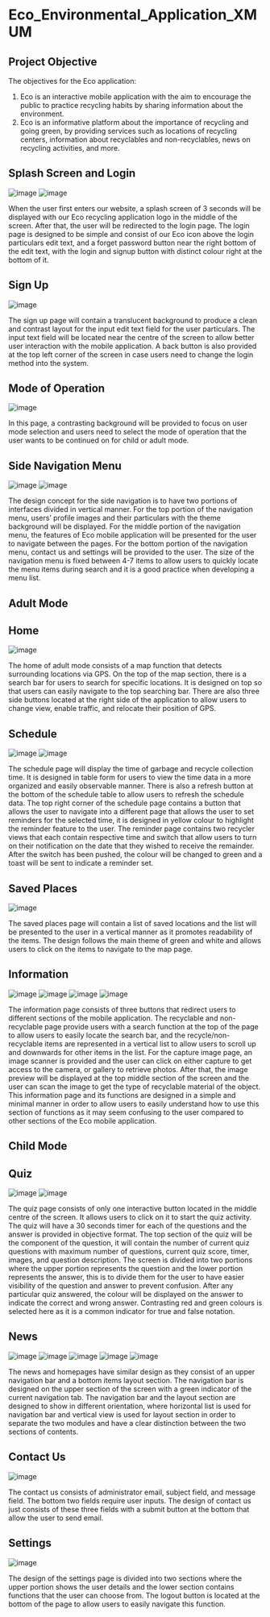 # Eco_Environmental_Application_XMUM

## Project Objective
The objectives for the Eco application:
1. 	Eco is an interactive mobile application with the aim to encourage the public to practice recycling habits by sharing information about the environment.
2. 	Eco is an informative platform about the importance of recycling and going green, by providing services such as locations of recycling centers, information about recyclables and non-recyclables, news on recycling activities, and more.

## Splash Screen and Login
![image](https://user-images.githubusercontent.com/96167642/169645145-3b4d9c7e-eefe-4db6-aa06-39eea2e79251.png)
![image](https://user-images.githubusercontent.com/96167642/169645150-752bd5a5-8d3d-410e-bce6-5582fc84acff.png)

When the user first enters our website, a splash screen of 3 seconds will be displayed with our Eco recycling application logo in the middle of the screen. After that, the user will be redirected to the login page. The login page is designed to be simple and consist of our Eco icon above the login particulars edit text, and a forget password button near the right bottom of the edit text, with the login and signup button with distinct colour right at the bottom of it.

## Sign Up
![image](https://user-images.githubusercontent.com/96167642/169645182-e97c8a05-0979-4acc-8c99-48865bb921b8.png)

The sign up page will contain a translucent background to produce a clean and contrast layout for the input edit text field for the user particulars. The input text field will be located near the centre of the screen to allow better user interaction with the mobile application. A back button is also provided at the top left corner of the screen in case users need to change the login method into the system.

## Mode of Operation
![image](https://user-images.githubusercontent.com/96167642/169645203-152bc6ca-a7f9-489d-9a7b-a9ab3060e32b.png)

In this page, a contrasting background will be provided to focus on user mode selection and users need to select the mode of operation that the user wants to be continued on for child or adult mode.

## Side Navigation Menu
![image](https://user-images.githubusercontent.com/96167642/169645213-175066a7-2619-4e49-8892-197798bd1238.png)
![image](https://user-images.githubusercontent.com/96167642/169645215-93bc9d17-b1fd-45e8-8908-ffb7477229b0.png)

The design concept for the side navigation is to have two portions of interfaces divided in vertical manner. For the top portion of the navigation menu, users’ profile images and their particulars with the theme background will be displayed. For the middle portion of the navigation menu, the features of Eco mobile application will be presented for the user to navigate between the pages. For the bottom portion of the navigation menu, contact us and settings will be provided to the user.
The size of the navigation menu is fixed between 4-7 items to allow users to quickly locate the menu items during search and it is a good practice when developing a menu list.

## Adult Mode
## Home
![image](https://user-images.githubusercontent.com/96167642/169645320-81ab0d98-9004-4b00-9833-9fbe0c7f446f.png)

The home of adult mode consists of a map function that detects surrounding locations via GPS. On the top of the map section, there is a search bar for users to search for specific locations. It is designed on top so that users can easily navigate to the top searching bar. There are also three side buttons located at the right side of the application to allow users to change view, enable traffic, and relocate their position of GPS.

## Schedule
![image](https://user-images.githubusercontent.com/96167642/169645348-fd889200-0317-471d-9ff3-406550267337.png)
![image](https://user-images.githubusercontent.com/96167642/169662896-ca4f0a88-169c-4850-bf62-287284e0e3e5.png)

The schedule page will display the time of garbage and recycle collection time. It is designed in table form for users to view the time data in a more organized and easily observable manner. There is also a refresh button at the bottom of the schedule table to allow users to refresh the schedule data. The top right corner of the schedule page contains a button that allows the user to navigate into a different page that allows the user to set reminders for the selected time, it is designed in yellow colour to highlight the reminder feature to the user.
The reminder page contains two recycler views that each contain respective time and switch that allow users to turn on their notification on the date that they wished to receive the remainder. After the switch has been pushed, the colour will be changed to green and a toast will be sent to indicate a reminder set.

## Saved Places
![image](https://user-images.githubusercontent.com/96167642/169645381-148c0227-e140-4eca-811a-0ae791867cdd.png)

The saved places page will contain a list of saved locations and the list will be presented to the user in a vertical manner as it promotes readability of the items. The design follows the main theme of green and white and allows users to click on the items to navigate to the map page.

## Information
![image](https://user-images.githubusercontent.com/96167642/169645401-897fd54b-9a94-4dbf-8f48-6583b89188b6.png)
![image](https://user-images.githubusercontent.com/96167642/169645409-28bc4119-46f2-4aec-bfe6-abe8217096cf.png)
![image](https://user-images.githubusercontent.com/96167642/169645414-3c629f71-c6b8-431d-8a7b-c4b4f7734679.png)
![image](https://user-images.githubusercontent.com/96167642/169645419-113be1ba-6c3e-49d2-8724-74878f359347.png)

The information page consists of three buttons that redirect users to different sections of the mobile application. The recyclable and non-recyclable page provide users with a search function at the top of the page to allow users to easily locate the search bar, and the recycle/non-recyclable items are represented in a vertical list to allow users to scroll up and downwards for other items in the list. For the capture image page, an image scanner is provided and the user can click on either capture to get access to the camera, or gallery to retrieve photos. After that, the image preview will be displayed at the top middle section of the screen and the user can scan the image to get the type of recyclable material of the object. This information page and its functions are designed in a simple and minimal manner in order to allow users to easily understand how to use this section of functions as it may seem confusing to the user compared to other sections of the Eco mobile application.

## Child Mode
## Quiz
![image](https://user-images.githubusercontent.com/96167642/169645438-439eb6eb-66bf-4a86-899a-72f9da23e382.png)
![image](https://user-images.githubusercontent.com/96167642/169645442-56fd04e6-5bde-4d81-96f9-330446763b6a.png)

The quiz page consists of only one interactive button located in the middle centre of the screen. It allows users to click on it to start the quiz activity. The quiz will have a 30 seconds timer for each of the questions and the answer is provided in objective format. The top section of the quiz will be the component of the question, it will contain the number of current quiz questions with maximum number of questions, current quiz score, timer, images, and question description. The screen is divided into two portions where the upper portion represents the question and the lower portion represents the answer, this is to divide them for the user to have easier visibility of the question and answer to prevent confusion. After any particular quiz answered, the colour will be displayed on the answer to indicate the correct and wrong answer. Contrasting red and green colours is selected here as it is a common indicator for true and false notation.

## News
![image](https://user-images.githubusercontent.com/96167642/169645456-e80de3a3-9911-4ed2-ab40-6dadea234af6.png)
![image](https://user-images.githubusercontent.com/96167642/169645461-3ee688a0-c02c-4648-989f-1a5c8a29405c.png)
![image](https://user-images.githubusercontent.com/96167642/169645465-ce7a9f78-053f-49df-aa84-1be8674b4b3d.png)
![image](https://user-images.githubusercontent.com/96167642/169645469-8b6116a9-63ef-4f46-95e6-5427526c3ab0.png)
![image](https://user-images.githubusercontent.com/96167642/169645473-3d8567d2-6f33-4445-a6bd-fed709e56f66.png)

The news and homepages have similar design as they consist of an upper navigation bar and a bottom items layout section. The navigation bar is designed on the upper section of the screen with a green indicator of the current navigation tab. The navigation bar and the layout section are designed to show in different orientation, where horizontal list is used for navigation bar and vertical view is used for layout section in order to separate the two modules and have a clear distinction between the two sections of contents.

## Contact Us
![image](https://user-images.githubusercontent.com/96167642/169645494-3d6678ad-77f1-4687-9246-ce9cbe014916.png)

The contact us consists of administrator email, subject field, and message field. The bottom two fields require user inputs. The design of contact us just consists of these three fields with a submit button at the bottom that allow the user to send email.

## Settings
![image](https://user-images.githubusercontent.com/96167642/169645502-7b2d8d64-59b0-415c-9c6b-fe243f833224.png)

The design of the settings page is divided into two sections where the upper portion shows the user details and the lower section contains functions that the user can choose from. The logout button is located at the bottom of the page to allow users to easily navigate this function.
